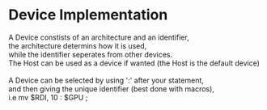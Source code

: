 # Device Implementation
A Device constists of an architecture and an identifier, <br>
the architecture determins how it is used, <br>
while the identifier seperates from other devices. <br>
The Host can be used as a device if wanted (the Host is the default device) <br>
<br>
A Device can be selected by using ':' after your statement, <br>
and then giving the unique identifier (best done with macros), <br>
i.e mv $RDI, 10 : $GPU ; <br>


